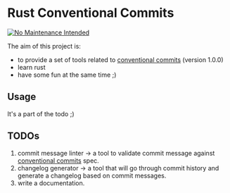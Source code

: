 # Rust Conventional Commits

[![No Maintenance Intended](http://unmaintained.tech/badge.svg)](http://unmaintained.tech/)

The aim of this project is:
- to provide a set of tools related to [conventional commits][1] (version 1.0.0)
- learn rust
- have some fun at the same time ;)

## Usage

It's a part of the todo ;)

## TODOs

1. commit message linter -> a tool to validate commit message against [conventional commits][1] spec.
2. changelog generator -> a tool that will go through commit history and generate a changelog based on commit messages.
3. write a documentation.

[1]: https://www.conventionalcommits.org/en/v1.0.0/
